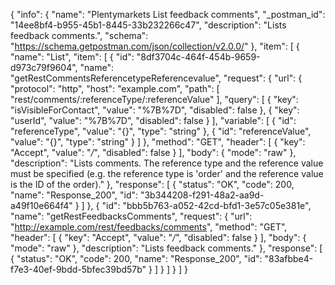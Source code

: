 {
  "info": {
    "name": "Plentymarkets List feedback comments",
    "_postman_id": "14ee8bf4-b955-45b1-8445-33b232266c47",
    "description": "Lists feedback comments.",
    "schema": "https://schema.getpostman.com/json/collection/v2.0.0/"
  },
  "item": [
    {
      "name": "List",
      "item": [
        {
          "id": "8df3704c-464f-454b-9659-d973c79f9604",
          "name": "getRestCommentsReferencetypeReferencevalue",
          "request": {
            "url": {
              "protocol": "http",
              "host": "example.com",
              "path": [
                "rest/comments/:referenceType/:referenceValue"
              ],
              "query": [
                {
                  "key": "isVisibleForContact",
                  "value": "%7B%7D",
                  "disabled": false
                },
                {
                  "key": "userId",
                  "value": "%7B%7D",
                  "disabled": false
                }
              ],
              "variable": [
                {
                  "id": "referenceType",
                  "value": "{}",
                  "type": "string"
                },
                {
                  "id": "referenceValue",
                  "value": "{}",
                  "type": "string"
                }
              ]
            },
            "method": "GET",
            "header": [
              {
                "key": "Accept",
                "value": "*/*",
                "disabled": false
              }
            ],
            "body": {
              "mode": "raw"
            },
            "description": "Lists comments. The reference type and the reference value must be specified (e.g. the reference type is 'order' and the reference value is the ID of the order)."
          },
          "response": [
            {
              "status": "OK",
              "code": 200,
              "name": "Response_200",
              "id": "3b344208-f291-48a2-aa9d-a49f10e664f4"
            }
          ]
        },
        {
          "id": "bbb5b763-a052-42cd-bfd1-3e57c05e381e",
          "name": "getRestFeedbacksComments",
          "request": {
            "url": "http://example.com/rest/feedbacks/comments",
            "method": "GET",
            "header": [
              {
                "key": "Accept",
                "value": "*/*",
                "disabled": false
              }
            ],
            "body": {
              "mode": "raw"
            },
            "description": "Lists feedback comments."
          },
          "response": [
            {
              "status": "OK",
              "code": 200,
              "name": "Response_200",
              "id": "83afbbe4-f7e3-40ef-9bdd-5bfec39bd57b"
            }
          ]
        }
      ]
    }
  ]
}
